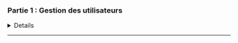 ### Partie 1 : Gestion des utilisateurs
<details>
##Partie 1 : Gestion des utilisateurs:

**Q.1.1.1 Créer l'utilisateur Lionel Lemarchand avec les même attribut de société que **Kelly Rhameur** :**

pour la creation du compte **Lionel Lemarchand** 
Clique droit sur DirectionDesRessourcesHumaine > New> User> en rentre les information puis on valide a la fin et en clique sur terminer . voir l'image pour les attributs 
![Image](https://github.com/user-attachments/assets/0dfb4e5d-a963-46d6-8342-b130d8c75d57)


**Q.1.1.2 Créer une OU DeactivatedUsers et déplace le compte désactivé de Kelly Rhameur dedans**

clique droit sur notre domaine TSSR.lan  > NEW > Organizational Unit et en rentre le nom de  **DeactivatedUsers**

![Image](https://github.com/user-attachments/assets/74d241e5-e181-42ab-9d78-39407473003b)

![Image](https://github.com/user-attachments/assets/175df7b0-50d5-467e-9b0f-f5102250caef)

**Q.1.1.3 Modifier le groupe de l'OU dans laquelle était Kelly Rhameur en conséquence.**

![Image](https://github.com/user-attachments/assets/da13e6ca-7748-4eed-8027-7353caf1c630)

### Partie 2 : Restriction utilisateurs
Q.1.2.1 Faire en sorte que l'utilisateur Gabriel Ghul ne puisse se connecter que du lundi au vendredi, de 7h à 17h.

Tout d'abord, nous allons créer un OU afin de déplacer **l'utilisateur Gabriel Ghul** pour mettre en œuvre la restriction.
![Image](https://github.com/user-attachments/assets/885a0e75-507e-477d-8d29-5114cd89888e)

* puis on vas créer une gpo pour Gabriel Ghul ne puisse se connecter que du lundi au vendredi, de 7h à 17h 

* Créer une nouvelle stratégie de groupe  Dans le Gestionnaire de stratégies de groupe, clique avec le bouton droit sur "Configuration de l'ordinateur", 
 sélectionne "Nouvelle stratégie de groupe"
* Configurer la stratégie de connexion : Dans la fenêtre qui s'ouvre, donne un nom à ta stratégie (par exemple, "Restriction Connexion Gabriel Ghul") et clique sur 
 "Suivant"
![Image](https://github.com/user-attachments/assets/85be2bea-7d7c-4375-b694-829fc7db1bec)

* Sélectionner l'unité organisationnelle (OU) : Choisis l'OU où se trouve le compte de Gabriel Ghul et clique sur "Suivant".

* Configurer les paramètres de connexion : Dans la fenêtre des paramètres de stratégie, coche la case "Configurer les heures de connexion" et clique sur "Modifier".

* Définir les heures de connexion : Dans la fenêtre qui s'ouvre, définis les heures de connexion autorisées du lundi au vendredi, de 7h à 17h. Clique sur "OK" pour 
  enregistrer les modifications.

* Appliquer la stratégie : Clique sur "Suivant" puis sur "Terminer" pour appliquer la stratégie de groupe.

**Q.1.2.2 De même, bloquer sa connexion au seul ordinateur CLIENT01**
![Image](https://github.com/user-attachments/assets/2a4fa3ce-dab3-4996-8a2a-224af821890e)

**Q.1.2.3 Mettre en place une stratégie de mot de passe pour durcir les comptes des utilisateurs de l'OU LabUsers** 
* Ouvrez la console Group Policy Management (GPMC).

* Clic droit sur l'OU LabUsers et sélectionnez "Create a GPO in this domain, and Link it here...".

*  Nommez la nouvelle GPO (par exemple, "LabUsers Password Policy") et cliquez sur "OK".
![Image](https://github.com/user-attachments/assets/76f487d6-32a6-48d6-bf5b-95b3365a31aa)


* Clic droit sur la nouvelle GPO créée et sélectionnez "Edit".

* Dans l'éditeur de Group Policy Management, naviguez jusqu'à Computer Configuration > Policies > Windows Settings > Security Settings > Account Policies > 
* Password Policy.

* Configurez les paramètres de politique de mot de passe selon les besoins, par exemple :

* Enforce password history : 24 mots de passe mémorisés.

* Maximum password age : 30 jours.

* Minimum password age : 1 jour.

* Minimum password length : 12 caractères.

* Password must meet complexity requirements : Activé.

* Store passwords using reversible encryption : Désactivé.

* Fermez l'éditeur de Group Policy Management une fois les paramètres configurés

![Image](https://github.com/user-attachments/assets/3afee39a-3be1-4289-b980-6899a0789d31)


### Partie 3 : Lecteurs réseaux
**Q.1.3.1 Créer une GPO Drive-Mount qui monte les lecteurs E: et F: sur les clients ?**

![Image](https://github.com/user-attachments/assets/432e8324-6fe0-4879-9358-883c31ea6ae7)

![Image](https://github.com/user-attachments/assets/b22f848c-0b27-493a-a1de-00fc34140b0b)









</details>
<HR>
